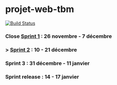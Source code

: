 # projet-web-tbm

[![Build Status](https://travis-ci.com/FrancoisAudoy/projet-web-tbm.svg?branch=master)](https://travis-ci.com/FrancoisAudoy/projet-web-tbm)

### Close [Sprint 1](doc/sprint/Sprint1.md) : 26 novembre - 7 décembre
### > [Sprint 2](doc/sprint/Sprint2.md) : 10 - 21 décembre
### Sprint 3 : 31 décembre - 11 janvier
### Sprint release : 14 - 17 janvier